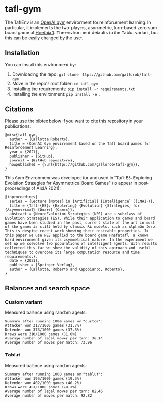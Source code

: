# tafl-gym

The TaflEnv is an [OpenAI gym](https://gym.openai.com/) environment for reinforcement learning. In particular, it
implements the two-players, asymmetric, turn-based zero-sum board game
of [Hnefatafl](https://en.wikipedia.org/wiki/Tafl_games). The environment defaults to the Tablut variant, but this can
be easily changed by the user.

## Installation

You can install this environment by:

1. Downloading the repo: `git clone https://github.com/gallorob/tafl-gym`
2. Move in the repo's root folder: `cd tafl-gym`
3. Installing the requirements: `pip install -r requirements.txt`
4. Installing the environment: `pip install -e .`

## Citations

Please use the bibtex below if you want to cite this repository in your publications:

```
@misc{tafl-gym,
  author = {Gallotta Roberto},
  title = {OpenAI Gym environment based on the Tafl board games for Reinforcement Learning},
  year = {2021},
  publisher = {GitHub},
  journal = {GitHub repository},
  howpublished = {\url{https://github.com/gallorob/tafl-gym}},
}
```

This Gym Environment was developed for and used in "Tafl-ES: Exploring Evolution Strategies for Asymmetrical Board Games" (to appear in post-proceedings of AIxIA 2021):
```
@inproceedings{
  series = {Lecture {Notes} in {Artificial} {Intelligence} ({LNAI})},
  title = {Tafl-{ES}: {Exploring} {Evolution} {Strategies} for {Asymmetrical} {Board} {Games}},
  abstract = {NeuroEvolution Strategies (NES) are a subclass of Evolution Strategies (ES). While their application to games and board games have been studied in the past, current state of the art in most of the games is still held by classic RL models, such as AlphaGo Zero. This is despite recent work showing their desirable properties. In this paper we use NES applied to the board game Hnefatafl, a known hard environment given its asymmetrical nature. In the experiment we set up we coevolve two populations of intelligent agents. With results collected thus far we show the validity of this approach and useful techniques to overcome its large computation resource and time requirements.},
  date = {2021},
  publisher = {Springer Verlag},
  author = {Gallotta, Roberto and Capobianco, Roberto},
}
```

## Balances and search space
### Custom variant

Measured balance using random agents:
```
Summary after running 1000 games on "custom":
Attacker won 317/1000 games (31.7%)
Defender won 373/1000 games (37.3%)
Draws were 310/1000 games (31.0%)
Average number of legal moves per turn: 36.14
Average number of moves per match: 73.96
```

### Tablut

Measured balance using random agents:

```
Summary after running 1000 games on "tablut":
Attacker won 195/1000 games (19.5%)
Defender won 402/1000 games (40.2%)
Draws were 403/1000 games (40.3%)
Average number of legal moves per turn: 82.46
Average number of moves per match: 92.82
```
